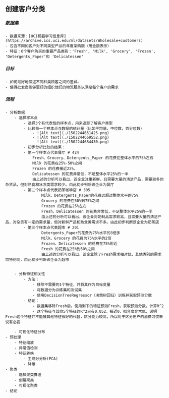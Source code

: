 ## 创建客户分类

#####  数据集
	- 数据来源：[UCI机器学习信息库](https://archive.ics.uci.edu/ml/datasets/Wholesale+customers)
	- 包含不同的客户对不同类型产品的年度采购额（用金额表示）
	- 特征：6个客户购买的重要产品类别：'Fresh', 'Milk', 'Grocery', 'Frozen', 'Detergents_Paper'和 'Delicatessen'
	
#####  目标
	- 如何最好地描述不同种类顾客之间的差异。
	- 使得批发商能够更好的组织他们的物流服务以满足每个客户的需求

##### 流程
	- 分析数据
		- 选择样本点
			- 选择3个有代表性的样本点，用来追踪了解客户类型
			- 比较每一个样本点与数据的统计量（比如平均值，中位数，百分位数）
				- ![Alt text](./1502244651425.png)
				- ![Alt text](./1502244669552.png)
				- ![Alt text](./1502244684430.png)
			- 初步分析比较的结果：
			- 第一个样本点代表餐厅 # 424
				Fresh、Grocery、Detergents_Paper 的花费在整体水平的75%左右
				Milk 的花费在25%-50%之间
				Frozen 的花费接近25%，
				Delicatessen 的花费非常低，不足整体水平25%的一半
				由上述的分析可以看出，该企业注重新鲜，且需要大量的清洁产品，需要较多的杂货品，但对熟食和冰冻类需求较少。由此初步判断该企业为餐厅
			- 第二个样本点代表奶茶咖啡店 # 305
					Milk、Detergents_Paper的花费远超过整体水平的75%
					Grocery 的花费在50%到75%之间
					Frozen 的花费在25%左右
					Fresh、Delicatessen 的花费非常低，不足整体水平25%的一半
					由上述的分析可以看出，该企业对奶制品需求较高，且需要大量的清洁产品，对杂货有一定的需求量，但对新鲜产品和熟食类需求不多。由此初步判断该企业为奶茶店
			- 第三个样本点代表超市 # 201
					Detergents_Paper的花费为75%水平的3倍多
					Milk、Grocery 的花费为75%水平的2倍
					Frozen、Delicatessen 的花费在75%附近
					Fresh 的花费在25%到50%之间
					由上述的分析可以看出，该企业除了Fresh需求相对低，其他类别的需求均特别高，由此初步判断该企业为超市


		- 分析特征相关性
			- 方法：
				- 移除不需要的1个特征，并将其作为目标变量
				- 将数据分为训练集和测试集
				- 使用DecisionTreeRegressor（决策树回归）训练并获取预测分数
			- 结论：
				- 数据集移除Fresh后，使用剩下的特征预测Fresh，获取预测分数，计算R^2
				- 这个特征与其他5个特征的R^2只有0.052，接近0，拟合度非常低，说明Fresh这个特征并不能被其他特征很好的代替，区分能力较高，所以对于区分用户的消费习惯来说有必要

		- 可视化特征分布
	- 预处理
		- 特征缩放
		- 异常值检测
		- 特征转换
			- 主成分分析(PCA)
			- 降维
	- 聚类
		- 选择聚类算法
		- 创建聚类
		- 可视化聚类
	- 结论
